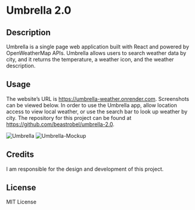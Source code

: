 # Umbrella 2.0

## Description
Umbrella is a single page web application built with React and powered by OpenWeatherMap APIs. Umbrella allows users to search weather data by city, and it returns the temperature, a weather icon, and the weather description.

## Usage
The website’s URL is https://umbrella-weather.onrender.com. Screenshots can be viewed below. In order to use the Umbrella app, allow location access to view local weather, or use the search bar to look up weather by city. The repository for this project can be found at https://github.com/beastrobel/umbrella-2.0.

![Umbrella](https://github.com/beastrobel/umbrella-2.0/assets/137853377/ec975e2b-7499-41b9-8345-171e26e91f52)
![Umbrella-Mockup](https://github.com/beastrobel/umbrella-2.0/assets/137853377/d7f1e7f9-a6c8-425b-b4d8-1a6b4a657701)


## Credits
I am responsible for the design and development of this project.

## License
MIT License
